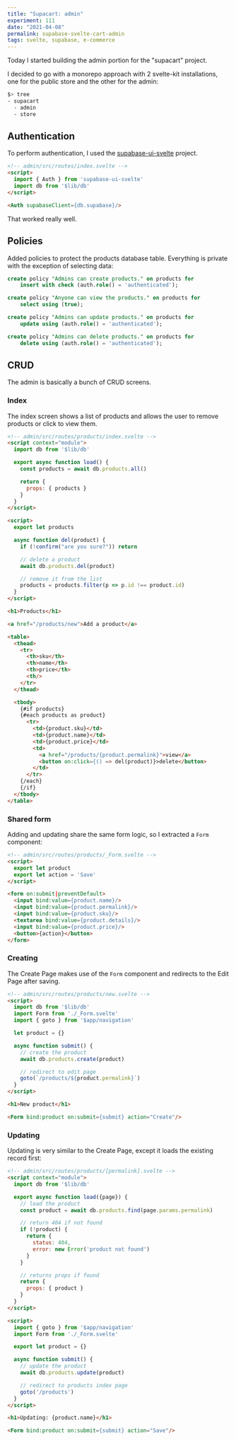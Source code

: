 ```yaml
---
title: "Supacart: admin"
experiment: 111
date: "2021-04-08"
permalink: supabase-svelte-cart-admin
tags: svelte, supabase, e-commerce
---
```


Today I started building the admin portion for the "supacart" project.

I decided to go with a monorepo approach with 2 svelte-kit installations, one for the public store and the other for the admin:

```bash
$> tree
- supacart
  - admin
  - store
```

## Authentication

To perform authentication, I used the [supabase-ui-svelte](https://github.com/joshnuss/supabase-ui-svelte) project.

```html
<!-- admin/src/routes/index.svelte -->
<script>
  import { Auth } from 'supabase-ui-svelte'
  import db from '$lib/db'
</script>

<Auth supabaseClient={db.supabase}/>
```

That worked really well.

## Policies

Added policies to protect the products database table. Everything is private with the exception of selecting data:

```sql
create policy "Admins can create products." on products for
    insert with check (auth.role() = 'authenticated');

create policy "Anyone can view the products." on products for
    select using (true);

create policy "Admins can update products." on products for
    update using (auth.role() = 'authenticated');

create policy "Admins can delete products." on products for
    delete using (auth.role() = 'authenticated');
```

## CRUD

The admin is basically a bunch of CRUD screens.

### Index

The index screen shows a list of products and allows the user to remove products or click to view them.

```html
<!-- admin/src/routes/products/index.svelte -->
<script context="module">
  import db from '$lib/db'

  export async function load() {
    const products = await db.products.all()

    return {
      props: { products }
    }
  }
</script>

<script>
  export let products

  async function del(product) {
    if (!confirm("are you sure?")) return

    // delete a product
    await db.products.del(product)

    // remove it from the list
    products = products.filter(p => p.id !== product.id)
  }
</script>

<h1>Products</h1>

<a href="/products/new">Add a product</a>

<table>
  <thead>
    <tr>
      <th>sku</th>
      <th>name</th>
      <th>price</th>
      <th/>
    </tr>
  </thead>

  <tbody>
    {#if products}
    {#each products as product}
      <tr>
        <td>{product.sku}</td>
        <td>{product.name}</td>
        <td>{product.price}</td>
        <td>
          <a href="/products/{product.permalink}">view</a>
          <button on:click={() => del(product)}>delete</button>
        </td>
      </tr>
    {/each}
    {/if}
  </tbody>
</table>
```

### Shared form

Adding and updating share the same form logic, so I extracted a `Form` component:

```html
<!-- admin/src/routes/products/_Form.svelte -->
<script>
  export let product
  export let action = 'Save'
</script>

<form on:submit|preventDefault>
  <input bind:value={product.name}/>
  <input bind:value={product.permalink}/>
  <input bind:value={product.sku}/>
  <textarea bind:value={product.details}/>
  <input bind:value={product.price}/>
  <button>{action}</button>
</form>
```

### Creating

The Create Page makes use of the `Form` component and redirects to the Edit Page after saving.

```html
<!-- admin/src/routes/products/new.svelte -->
<script>
  import db from '$lib/db'
  import Form from './_Form.svelte'
  import { goto } from '$app/navigation'

  let product = {}

  async function submit() {
    // create the product
    await db.products.create(product)

    // redirect to edit page
    goto(`/products/${product.permalink}`)
  }
</script>

<h1>New product</h1>

<Form bind:product on:submit={submit} action="Create"/>
```

### Updating

Updating is very similar to the Create Page, except it loads the existing record first:

```html
<!-- admin/src/routes/products/[permalink].svelte -->
<script context="module">
  import db from '$lib/db'

  export async function load({page}) {
    // load the product
    const product = await db.products.find(page.params.permalink)

    // return 404 if not found
    if (!product) {
      return {
        status: 404,
        error: new Error('product not found')
      }
    }

    // returns props if found
    return {
      props: { product }
    }
  }
</script>

<script>
  import { goto } from '$app/navigation'
  import Form from './_Form.svelte'

  export let product = {}

  async function submit() {
    // update the product
    await db.products.update(product)

    // redirect to products index page
    goto('/products')
  }
</script>

<h1>Updating: {product.name}</h1>

<Form bind:product on:submit={submit} action="Save"/>
```
